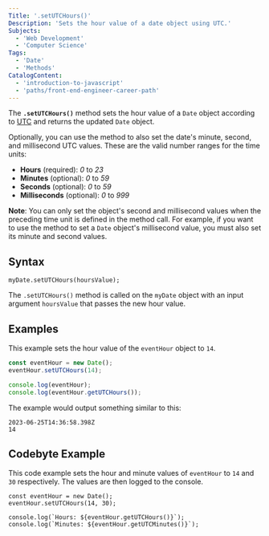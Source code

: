 ```yaml
---
Title: '.setUTCHours()'
Description: 'Sets the hour value of a date object using UTC.'
Subjects:
  - 'Web Development'
  - 'Computer Science'
Tags:
  - 'Date'
  - 'Methods'
CatalogContent:
  - 'introduction-to-javascript'
  - 'paths/front-end-engineer-career-path'
---
```


The **`.setUTCHours()`** method sets the hour value of a `Date` object according to [UTC](https://en.wikipedia.org/wiki/Coordinated_Universal_Time) and returns the updated `Date` object.

Optionally, you can use the method to also set the date's minute, second, and millisecond UTC values. These are the valid number ranges for the time units:

- **Hours** (required): _0_ to _23_
- **Minutes** (optional): _0_ to _59_
- **Seconds** (optional): _0_ to _59_
- **Milliseconds** (optional): _0_ to _999_

**Note**: You can only set the object's second and millisecond values when the preceding time unit is defined in the method call. For example, if you want to use the method to set a `Date` object's millisecond value, you must also set its minute and second values.

## Syntax

```pseudo
myDate.setUTCHours(hoursValue);
```

The `.setUTCHours()` method is called on the `myDate` object with an input argument `hoursValue` that passes the new hour value.

## Examples

This example sets the hour value of the `eventHour` object to `14`.

```javascript
const eventHour = new Date();
eventHour.setUTCHours(14);

console.log(eventHour);
console.log(eventHour.getUTCHours());
```

The example would output something similar to this:

```shell
2023-06-25T14:36:58.398Z
14
```

## Codebyte Example

This code example sets the hour and minute values of `eventHour` to `14` and `30` respectively. The values are then logged to the console.

```codebyte/javascript
const eventHour = new Date();
eventHour.setUTCHours(14, 30);

console.log(`Hours: ${eventHour.getUTCHours()}`);
console.log(`Minutes: ${eventHour.getUTCMinutes()}`);
```
